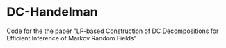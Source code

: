 # DC-Handelman
Code for the the paper "LP-based Construction of DC Decompositions for Efficient Inference of Markov Random Fields"
